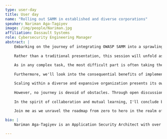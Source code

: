 ```yaml
---
type: user-day
title: User day
name: "Rolling out SAMM in established and diverse corporations"
speaker: Nariman Aga-Tagiyev
image: /img/people/Nariman.jpg
affiliation: Dassault Systems
role: Cybersecurity Engineering Manager
abstract: |
    Embarking on the journey of integrating OWASP SAMM into a sprawling and multifaceted organization can be a daunting task, yet an immensely rewarding one. In this collaborative session, titled "Rolling out SAMM in established and diverse corporations" participants will engage in a dynamic exchange of insights, where my experiences will serve as a springboard for collective learning and sharing.
 
    Rather than a traditional presentation, this session will unfold as a group collaboration, fostering an interactive environment where participants will glean firsthand insights into the strategies employed to sway decision-makers towards embracing the OWASP SAMM model. From crafting compelling narratives to demonstrating tangible ROI, we'll uncover the keys to gaining organizational buy-in.
    
    As in any complex task, the most difficult part is often taking the first step. We'll explore the various options to kickstart the process, discussing how to motivate teams and cultivate a network of internal allies to champion the cause.
    
    Furthermore, we'll look into the consequential benefits of implementing a maturity framework within a software company. I'll discuss how embracing SAMM can boost learning and knowledge sharing, sparking a ripple effect of heightened awareness and interest in cybersecurity across the organization.

    Scaling within a diverse and expansive organization presents its own set of challenges. Together, we'll delve into practical strategies honed through trial and error, offering insights into streamlining processes and fostering widespread adoption.
    
    However, no journey is devoid of obstacles. Through open discussion, we'll candidly address the lingering challenges and the ongoing quest to overcome them, underscoring the importance of resilience and adaptability in the face of adversity.
    
    In the spirit of collaboration and mutual learning, I'll conclude by inviting participants to share their own approaches and perspectives, fostering a dynamic exchange of ideas that enriches our collective understanding.
    
    Join me as we unravel the roadmap from zero to hero in the realm of cybersecurity maturity through collaborative insight.

bio: |
    Nariman Aga-Tagiyev is an Application Security Architect with over two decades of experience in software development. Over the course of his career, Nariman has worn multiple hats, serving as a full stack web application developer, backend developer, DevOps engineer, and cloud developer. However, since 2016, his focus has been exclusively dedicated to the realm of Application Security and advancing Software Security Development Life Cycle (SSDLC) maturity.

---
```

